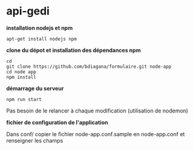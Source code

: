 # api-gedi

**installation nodejs et npm**

    apt-get install nodejs npm

**clone du dépot et installation des dépendances npm**

    cd
    git clone https://github.com/bdiagana/formulaire.git node-app
    cd node app
    npm install

**démarrage du serveur**

    npm run start

Pas besoin de le relancer à chaque modification (utilisation de nodemon)

**fichier de configuration de l'application**

Dans conf/ copier le fichier node-app.conf.sample en node-app.conf et renseigner les champs
